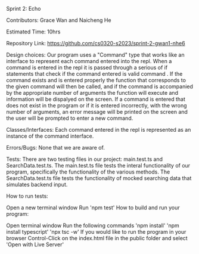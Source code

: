 Sprint 2: Echo

Contributors: Grace Wan and Naicheng He

Estimated Time: 10hrs

Repository Link: https://github.com/cs0320-s2023/sprint-2-gwan1-nhe6

Design choices: Our program uses a "Command" type that works like an interface to represent each command entered into the repl. When a command is entered in the repl it is passed through a serious of if statements that check if the command entered is valid command . If the command exists and is entered properly the function that corresponds to the given command will then be called, and if the command is accompanied by the appropriate number of arguments the function will execute and information will be dispalyed on the screen. If a command is entered that does not exist in the program or if it is entered incorrectly, with the wrong number of arguments, an error message will be printed on the screen and the user will be prompted to enter a new command.

Classes/Interfaces: Each command entered in the repl is represented as an instance of the command interface.

Errors/Bugs: None that we are aware of.

Tests: There are two testing files in our project: main.test.ts and SearchData.test.ts. The main.test.ts file tests the interal functionality of our program, specifically the functionality of the various methods. The SearchData.test.ts file tests the functionality of mocked searching data that simulates backend input.

How to run tests:

Open a new terminal window
Run 'npm test'
How to build and run your program:

Open terminal window
Run the following commands
'npm install'
'npm install typescript'
'npx tsc -w'
If you would like to run the program in your browser
Control-Click on the index.html file in the public folder and select 'Open with Live Server'

